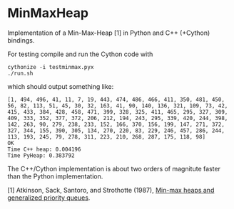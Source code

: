 # MinMaxHeap
Implementation of a Min-Max-Heap [1] in Python and C++ (+Cython) bindings.

For testing compile and run the Cython code with

```
cythonize -i testminmax.pyx
./run.sh
```

which should output something like:

```
[1, 494, 496, 41, 11, 7, 19, 443, 474, 486, 466, 411, 350, 481, 450, 56, 82, 113, 51, 45, 30, 32, 163, 41, 90, 140, 136, 321, 109, 73, 42, 415, 433, 384, 428, 458, 471, 399, 328, 325, 411, 465, 295, 327, 309, 409, 333, 352, 377, 372, 206, 212, 194, 243, 295, 339, 420, 244, 398, 142, 263, 90, 279, 238, 233, 152, 166, 370, 156, 199, 147, 271, 372, 327, 344, 155, 390, 305, 134, 270, 220, 83, 229, 246, 457, 286, 244, 113, 193, 245, 79, 278, 311, 223, 210, 268, 287, 175, 118, 98]
OK
Time C++ heap: 0.004196
Time PyHeap: 0.383792
```

The C++/Cython implementation is about two orders of magnitute faster than the Python implementation.

[1] Atkinson, Sack, Santoro, and Strothotte (1987), [Min-max heaps and generalized priority queues](https://doi.org/10.1145/6617.6621).
